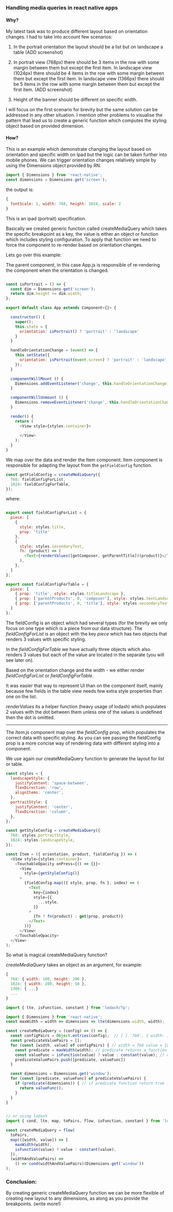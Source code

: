 ### Handling media queries in react native apps

#### Why?

My latest task was to produce different layout based on orientation changes. I had to take into account few scenarios:

1. In the portrait orientation the layout should be a list but on landscape a table (ADD screenshot)

2. In portrait view (768px) there should be 3 items in the row with some margin between them but except the first item.
  In landscape view (1024px) there should be 4 items in the row with some margin between them but except the first item.
  In landscape view (1366px) there should be 5 items in the row with some margin between them but except the first item.
  (ADD screenshot)
3. Height of the banner should be different on specific width.

I will focus on the first scenario for brevity but the same solution can be addressed in any other situation. I mention other problems to visualise the pattern that lead us to create a generic function which computes the styling object based on provided dimension.

#### How?

This is an example which demonstrate changing the layout based on orientation and specific width on Ipad but the logic can be taken further into mobile phones. We can trigger orientation changes relatively simple by using the Dimensions object provided by RN.

```js
import { Dimensions } from 'react-native';
const dimensions = Dimensions.get('screen');
```

the output is:

```js
{
  fontScale: 1, width: 768, height: 1024, scale: 2
}
```

This is an ipad (portrait) specification.

Basically we created generic function called createMediaQuery which takes the specific breakpoint as a key, the value is either an object or function which includes styling configuration. To apply that function we need to force the component to re-render based on orientation changes.


Lets go over this example:

The parent component, in this case App.js is responsible of re-rendering the component when the orientation is changed.

```js

const isPortrait = () => {
  const dim = Dimensions.get('screen');
  return dim.height >= dim.width;
};

export default class App extends Component<{}> {

  constructor() {
    super();
    this.state = {
      orientation: isPortrait() ? 'portrait' : 'landscape'
    }
  }

  handleOrientationChange = (event) => {
    this.setState({
      orientation: isPortrait(event.screen) ? 'portrait' : 'landscape'
    });
  }

  componentWillMount () {
    Dimensions.addEventListener('change', this.handleOrientationChange);
  }

  componentWillUnmount () {
    Dimensions.removeEventListener('change', this.handleOrientationChange);
  }

  render() {
    return (
      <View style={styles.container}>
        ...
      </View>
    );
  }
}
```

We map over the data and render the Item component. Item component is responsible for adapting the layout from the ```getFieldConfig``` function.

```js
const getFieldConfig = createMediaQuery({
  768: fieldConfigForList,
  1024: fieldConfigForTable,
});
```
where:

```js

export const fieldConfigForList = {
  piece: [
    {
      style: styles.title,
      prop: 'title'
    },
    {
      style: styles.secondaryText,
      fn: (product) => (
        <Text>{renderValues([getComposer, getParentTitle])(product)}</Text>
      ),
    },
  ]
};

export const fieldConfigForTable = {
  piece: [
    { prop: 'title', style: styles.titleLandscape },
    { prop: ['parentProducts', 0, 'composer'], style: styles.textLandscape },
    { prop: ['parentProducts', 0, 'title'], style: styles.secondaryTextLandscape },
  ]
};
```

The fieldConfig is an object which had several types (for the brevity we only focus on one type which is a piece from our data structure). The *fieldConfigForList* is an object with the key *piece* which has two objects that renders 3 values with specific styling.

In the *fieldConfigForTable* we have actually three objects which also renders 3 values but each of the value are located in the separate <Text /> (you will see later on).

Based on the orientation change and the width - we either render *fieldConfigForList* or *fieldConfigForTable*.

It was easier that way to represent UI than on the component itself, mainly because few fields in the table view needs few extra style properties than one on the list.

*renderValues* its a helper function (heavy usage of lodash) which populates 2 values with the dot between them unless one of the values is undefined then the dot is omitted.

<hr />

The *Item.js* component map over the *fieldConfig* prop, which populates the correct data with specific styling. As you can see passing the fieldConfig prop is a more concise way of rendering data with different styling into a component.

We use again our createMediaQuery function to generate the layout for list or table.

```js
const styles = {
  landscapeStyle: {
    justifyContent: 'space-between',
    flexDirection: 'row',
    alignItems: 'center',
  },
  portraitStyle: {
    justifyContent: 'center',
    flexDirection: 'column',
  },
};
```

```js
const getStyleConfig = createMediaQuery({
  768: styles.portraitStyle,
  1024: styles.landscapeStyle,
});

const Item = ({ orientation, product, fieldConfig }) => (
  <View style={styles.container}>
    <TouchableOpacity onPress={() => {}}>
      <View
        style={getStyleConfig()}
      >
        {fieldConfig.map(({ style, prop, fn }, index) => (
          <Text
            key={index}
            style={{
              ...style,
            }}
          >
            {fn ? fn(product) : get(prop, product)}
          </Text>
        ))}
      </View>
    </TouchableOpacity>
  </View>
);
```

So what is magical createMediaQuery function?

*createMediaQuery* takes an object as an argument, for example:

```js
{
  768: { width: 100, height: 200 },
  1024: { width: 200, height: 50 },
  1366: { ...}
  ...
}
```

```js
import { lte, isFunction, constant } from 'lodash/fp';

import { Dimensions } from 'react-native';
const maxWidth = width => dimensions => lte(dimensions.width, width);

const createMediaQuery = (config) => () => {
  const configPairs = Object.entries(config);  // [ [ '768', { width: 100, height: 200 } ], [ '1024', { width: 200, height: 50 } ...] ]
  const predicateValuePairs = [];
  for (const [width, value] of configPairs) { // width = 768 value = {width: 100, height: 200 }
    const predicate = maxWidth(width); // predicate returns a function because the second argument is not provided in curried functions
    const valueFunc = isFunction(value) ? value : constant(value); // check if the value is an object or a function, if is a function return the value, if is not a function wrap the value and return it
    predicateValuePairs.push([predicate, valueFunc])
  }

  const dimensions = Dimensions.get('window');
  for (const [predicate, valueFunc] of predicateValuePairs) {
    if (predicate(dimensions)) { // if predicate function return true - which means if the supplied width is less or equal to the dimensions return the style object
      return valueFunc();
    }
  }
}


// or using lodash
import { cond, lte, map, toPairs, flow, isFunction, constant } from 'lodash/fp';

const createMediaQuery = flow(
  toPairs,
  map(([width, value]) => [
    maxWidth(width),
    isFunction(value) ? value : constant(value),
  ]),
  (widthAndValuePairs) =>
    () => cond(widthAndValuePairs)(Dimensions.get('window'))
);

```

### Conclusion:
By creating generic createMediaQuery function we can be more flexible of creating new layout to any dimensions, as along as you provide the breakpoints. (write more!)
